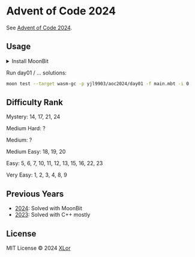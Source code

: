 # Advent of Code 2024

See [Advent of Code 2024](https://adventofcode.com/2024).

## Usage

<details>
<summary>Install MoonBit</summary><br>

Install moonbit compiler.

```bash
curl -fsSL https://cli.moonbitlang.cn/install/unix.sh | bash -s minimoonbit
```

Install moonbit VS Code extension `moonbit.moonbit-lang`.

Then:

```bash
moon update
moon install
```

</details>

Run day01 / ... solutions:

```bash
moon test --target wasm-gc -p yjl9903/aoc2024/day01 -f main.mbt -i 0 
```

## Difficulty Rank

Mystery: 14, 17, 21, 24

Medium Hard: ?

Medium: ?

Medium Easy: 18, 19, 20

Easy: 5, 6, 7, 10, 11, 12, 13, 15, 16, 22, 23

Very Easy: 1, 2, 3, 4, 8, 9

## Previous Years

- [2024](https://github.com/yjl9903/aoc2024): Solved with MoonBit
- [2023](https://github.com/yjl9903/aoc2023): Solved with C++ mostly

## License

MIT License © 2024 [XLor](https://github.com/yjl9903)
